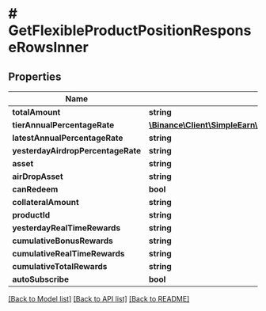 # # GetFlexibleProductPositionResponseRowsInner

## Properties

Name | Type | Description | Notes
------------ | ------------- | ------------- | -------------
**totalAmount** | **string** |  | [optional]
**tierAnnualPercentageRate** | [**\Binance\Client\SimpleEarn\Model\GetFlexibleProductPositionResponseRowsInnerTierAnnualPercentageRate**](GetFlexibleProductPositionResponseRowsInnerTierAnnualPercentageRate.md) |  | [optional]
**latestAnnualPercentageRate** | **string** |  | [optional]
**yesterdayAirdropPercentageRate** | **string** |  | [optional]
**asset** | **string** |  | [optional]
**airDropAsset** | **string** |  | [optional]
**canRedeem** | **bool** |  | [optional]
**collateralAmount** | **string** |  | [optional]
**productId** | **string** |  | [optional]
**yesterdayRealTimeRewards** | **string** |  | [optional]
**cumulativeBonusRewards** | **string** |  | [optional]
**cumulativeRealTimeRewards** | **string** |  | [optional]
**cumulativeTotalRewards** | **string** |  | [optional]
**autoSubscribe** | **bool** |  | [optional]

[[Back to Model list]](../../README.md#models) [[Back to API list]](../../README.md#endpoints) [[Back to README]](../../README.md)
